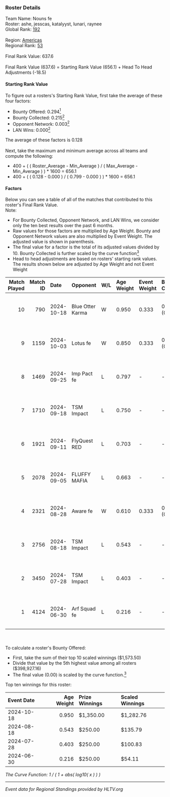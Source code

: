### Roster Details<br />
Team Name: Nouns fe<br />
Roster: ashe, jesscas, katalyyst, lunari, raynee<br />
Global Rank: [192](../../standings_global_2024_11_25.md)<br />
<br />
Region: [Americas]( ../../standings_americas_2024_11_25.md)<br />
Regional Rank: [53]( ../../standings_americas_2024_11_25.md)<br />
<br />
Final Rank Value:  637.6<br />
<br />
Final Rank Value (637.6) = Starting Rank Value (656.1) + Head To Head Adjustments (-18.5)<br />

#### Starting Rank Value<br />
To figure out a rosters's Starting Rank Value, first take the average of these four factors:<br />
- Bounty Offered: 0.294[<sup>1</sup>](#table2)
- Bounty Collected: 0.215[<sup>2</sup>](#table1)
- Opponent Network: 0.003[<sup>2</sup>](#table1)
- LAN Wins: 0.000[<sup>2</sup>](#table1)

The average of these factors is 0.128<br />
<br />
Next, take the maximum and minimum average across all teams and compute the following:<br />
- 400 + ( ( Roster_Average - Min_Average ) / ( Max_Average - Min_Average ) ) * 1600 = 656.1
- 400 + ( ( 0.128 - 0.000 ) / ( 0.799 - 0.000 ) ) * 1600 = 656.1


#### Factors<br />
Below you can see a table of all of the matches that contributed to this roster's Final Rank Value.<br />
Note:<br />

- For Bounty Collected, Opponent Network, and LAN Wins, we consider only the ten best results over the past 6 months.
- Raw values for those factors are multiplied by Age Weight. Bounty and Opponent Network values are also multiplied by Event Weight. The adjusted value is shown in parenthesis.
- The final value for a factor is the total of its adjusted values divided by 10. Bounty Collected is further scaled by the curve function[<sup>3</sup>](#curveFunction)
- Head to head adjustments are based on rosters' starting rank values. The results shown below are adjusted by Age Weight and not Event Weight
<span id="table1"></span><br />


| Match Played | Match ID | Date       | Opponent         | W/L | Age Weight | Event Weight | Bounty Collected | Opponent Network | LAN Wins  | H2H Adj. | Roster                                   |
| -: | -: | :- | :- | :- | :- | :- | :- | :- | :- | -: | :- |
|           10 |      790 | 2024-10-18 | Blue Otter Karma | W   | 0.950      | 0.333        | 0.003 (0.001)    | 0.051 (0.016)    | 0 (0.000) |    14.54 | ashe, jesscas, katalyyst, lunari, raynee |
|            9 |     1159 | 2024-10-03 | Lotus fe         | W   | 0.850      | 0.333        | 0.003 (0.001)    | 0.026 (0.007)    | 0 (0.000) |    12.97 | ashe, jesscas, katalyyst, lunari, raynee |
|            8 |     1469 | 2024-09-25 | Imp Pact fe      | L   | 0.797      | -            | -                | -                | -         |   -10.97 | ashe, jesscas, katalyyst, lunari, raynee |
|            7 |     1710 | 2024-09-18 | TSM Impact       | L   | 0.750      | -            | -                | -                | -         |    -9.39 | ashe, jesscas, katalyyst, lunari, raynee |
|            6 |     1921 | 2024-09-11 | FlyQuest RED     | L   | 0.703      | -            | -                | -                | -         |    -8.27 | ashe, jesscas, katalyyst, lunari, raynee |
|            5 |     2078 | 2024-09-05 | FLUFFY MAFIA     | L   | 0.663      | -            | -                | -                | -         |    -9.92 | ashe, jesscas, katalyyst, lunari, raynee |
|            4 |     2321 | 2024-08-28 | Aware fe         | W   | 0.610      | 0.333        | 0.003 (0.001)    | 0.029 (0.006)    | 0 (0.000) |     9.58 | ashe, jesscas, katalyyst, lunari, raynee |
|            3 |     2756 | 2024-08-18 | TSM Impact       | L   | 0.543      | -            | -                | -                | -         |    -7.61 | ashe, jesscas, katalyyst, lunari, raynee |
|            2 |     3450 | 2024-07-28 | TSM Impact       | L   | 0.403      | -            | -                | -                | -         |    -5.89 | ashe, jesscas, katalyyst, lunari, raynee |
|            1 |     4124 | 2024-06-30 | Arf Squad fe     | L   | 0.216      | -            | -                | -                | -         |    -3.52 | ashe, daria, jesscas, katalyyst, raynee  |

<br />
<span id="table2"></span><br />
To calculate a roster's Bounty Offered:<br />

- First, take the sum of their top 10 scaled winnings ($1,573.50)
- Divide that value by the 5th highest value among all rosters ($398,927.16)
- The final value (0.00) is scaled by the curve function.[<sup>3</sup>](#curveFunction)

Top ten winnings for this roster:<br />

| Event Date | Age Weight | Prize Winnings | Scaled Winnings |
| :- | -: | :- | :- |
| 2024-10-18 |      0.950 | $1,350.00      | $1,282.76       |
| 2024-08-18 |      0.543 | $250.00        | $135.79         |
| 2024-07-28 |      0.403 | $250.00        | $100.83         |
| 2024-06-30 |      0.216 | $250.00        | $54.11          |


<span id="curveFunction"></span>_The Curve Function: 1 / ( 1 + abs( log10( x ) ) )_<br />

---
_Event data for Regional Standings provided by HLTV.org_<br />
